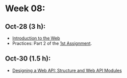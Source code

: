 # Week 08:

## Oct-28 (3 h):
- [Introduction to the Web](https://github.com/isel-leic-ipw/2526i-IPW-LEIC33D/wiki/11-Introduction-to-the-Web)
- Practices: Part 2 of the [1st Assignment](https://github.com/isel-leic-ipw/2526i-IPW-LEIC31D/wiki/IPW_IP-2526-1-A2).

## Oct-30 (1.5 h):
- [Designing a Web API: Structure and Web API Modules](https://github.com/isel-leic-ipw/2526i-IPW-LEIC33D/wiki/15-Designing-a-Web-API)